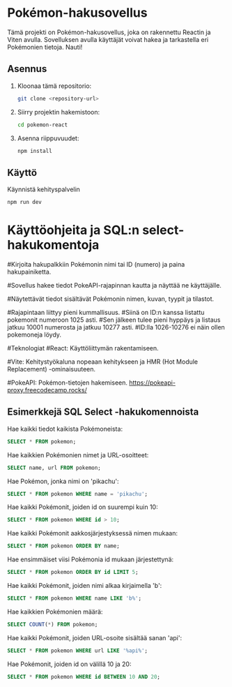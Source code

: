 # Pokémon-hakusovellus

Tämä projekti on Pokémon-hakusovellus, joka on rakennettu Reactin ja Viten avulla. Sovelluksen avulla käyttäjät voivat hakea ja tarkastella eri Pokémonien tietoja. Nauti!

## Asennus

1. Kloonaa tämä repositorio:
   ```sh
   git clone <repository-url>

   ```
2. Siirry projektin hakemistoon:
   ```sh
   cd pokemon-react
   ```
3. Asenna riippuvuudet:
   ```sh
   npm install
   ```

## Käyttö

Käynnistä kehityspalvelin
```sh
npm run dev
```


# Käyttöohjeita ja SQL:n select-hakukomentoja

#Kirjoita hakupalkkiin Pokémonin nimi tai ID (numero) ja paina hakupainiketta.

#Sovellus hakee tiedot PokeAPI-rajapinnan kautta ja näyttää ne käyttäjälle.

#Näytettävät tiedot sisältävät Pokémonin nimen, kuvan, tyypit ja tilastot.

#Rajapintaan liittyy pieni kummallisuus. 
#Siinä on ID:n kanssa listattu pokemonit numeroon 1025 asti. 
#Sen jälkeen tulee pieni hyppäys ja listaus jatkuu 10001 numerosta ja jatkuu 10277 asti. 
#ID:lla 1026-10276 ei näin ollen pokemoneja löydy.

#Teknologiat
#React: Käyttöliittymän rakentamiseen.

#Vite: Kehitystyökaluna nopeaan kehitykseen ja HMR (Hot Module Replacement) -ominaisuuteen.

#PokeAPI: Pokémon-tietojen hakemiseen. https://pokeapi-proxy.freecodecamp.rocks/

## Esimerkkejä SQL Select -hakukomennoista

Hae kaikki tiedot kaikista Pokémoneista:


```sql
SELECT * FROM pokemon;
```

Hae kaikkien Pokémonien nimet ja URL-osoitteet:

```sql
SELECT name, url FROM pokemon;
```

Hae Pokémon, jonka nimi on 'pikachu':

```sql
SELECT * FROM pokemon WHERE name = 'pikachu';
``` 

Hae kaikki Pokémonit, joiden id on suurempi kuin 10:

```sql
SELECT * FROM pokemon WHERE id > 10;
```

Hae kaikki Pokémonit aakkosjärjestyksessä nimen mukaan:

```sql
SELECT * FROM pokemon ORDER BY name;
``` 

Hae ensimmäiset viisi Pokémonia id mukaan järjestettynä:

```sql
SELECT * FROM pokemon ORDER BY id LIMIT 5;
```

Hae kaikki Pokémonit, joiden nimi alkaa kirjaimella 'b':

```sql
SELECT * FROM pokemon WHERE name LIKE 'b%';
```

Hae kaikkien Pokémonien määrä:

```sql
SELECT COUNT(*) FROM pokemon;
```

Hae kaikki Pokémonit, joiden URL-osoite sisältää sanan 'api':

```sql
SELECT * FROM pokemon WHERE url LIKE '%api%';
``` 

Hae Pokémonit, joiden id on välillä 10 ja 20:

```sql
SELECT * FROM pokemon WHERE id BETWEEN 10 AND 20;
```

